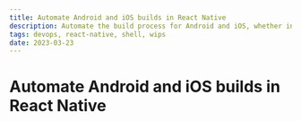 ```yaml
---
title: Automate Android and iOS builds in React Native
description: Automate the build process for Android and iOS, whether in development, staging or production
tags: devops, react-native, shell, wips
date: 2023-03-23
---
```


# Automate Android and iOS builds in React Native

